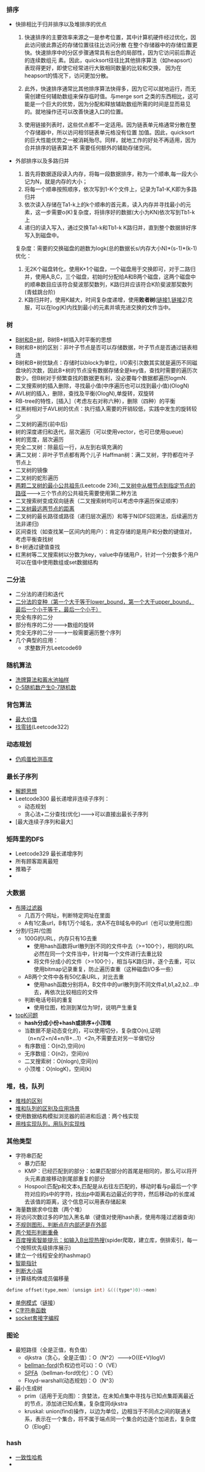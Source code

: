 ### 排序
* 快排相比于归并排序以及堆排序的优点

     1. 快速排序的主要效率来源之一是参考位置，其中计算机硬件经过优化，因此访问彼此靠近的存储位置往往比访问分散
     在整个存储器中的存储位置更快。快速排序中的分区步骤通常具有出色的局部性，因为它访问前后靠近的连续数组元
     素。因此，quicksort往往比其他排序算法（如heapsort）表现得更好，即使它经常进行大致相同数量的比较和交换，
     因为在heapsort的情况下，访问更加分散。

     2. 此外，快速排序通常比其他排序算法快得多，因为它可以就地运行，而无需创建任何辅助数组来保存临时值。与merge sort
     之类的东西相比，这可能是一个巨大的优势，因为分配和释放辅助数组所需的时间是显而易见的。就地操作还可以改善快速入口的位置。

     3. 使用链接列表时，这些优点都不一定适用。因为链表单元格通常分散在整个存储器中，所以访问相邻链表单元格没有位置
     加值。因此，quicksort的巨大性能优势之一被消耗殆尽。同样，就地工作的好处不再适用，因为合并排序的链表算法不
     需要任何额外的辅助存储空间。

* 外部排序以及多路归并

     1. 首先将数据逐段读入内存，将每一段数据排序，称为一个顺串,每一段大小记为N，就是内存的大小；
     2. 将每一个顺串按照顺序，依次写到1-K个文件上，记录为Ta1-K,K即为多路归并
     3. 依次读入存储在Ta1-k上的k个顺串的首元素，读入内存并寻找最小的元素，这一步需要o(K)复杂度，将排序好的数据(大小为KN)依次写到Tb1-k上
     4. 递归的读入写入，通过交换Ta1-k和Tb1-k K路归并，直到整个数据排好序写入到磁盘中。
      
     复杂度：需要的交换磁盘的趟数为logk(总的数据长s/内存大小N)\*(s-1)\*(k-1)
     优化：
     1. 无2K个磁盘转化，使用K+1个磁盘，一个磁盘用于交换即可，对于二路归并，使用A,B,C，三个磁盘，初始时分配给A和B两个磁盘，这两个磁盘中的顺串数目应该符合斐波那契数列，K路归并应该符合K阶斐波那契数列(青蛙跳台阶)
     2. K路归并时，使用K越大，时间复杂度递增，使用**败者树**([链接1](https://blog.csdn.net/u010367506/article/details/23565421),[链接2](https://www.cnblogs.com/johnsblog/p/3943352.html))克服，可以在log(K)内找到最小的元素并填充进交换的文件当中。

### 树
* [B树和B+树](https://blog.csdn.net/v_JULY_v/article/details/6530142)，B树B+树插入时平衡的思想
 * B树和B+树的区别：非叶子节点是否可以存储数据，叶子节点是否通过链表相连
 * B树和B+树优缺点：存储时以block为单位，I/O索引次数其实就是遍历不同磁盘块的次数，因此B+树的节点没有数据存储全是key值，查找时需要的遍历次数少。但B树对于频繁查找的数据更有利，没必要每个数据都遍历logmN.
* 二叉搜索树的插入删除，寻找最小值(中序遍历也可以找到最小值)(OlogN)
* AVL树的插入，删除，查找及平衡(OlogN),单旋转，双旋转
* RB-tree的特性，[插入]（考虑左右对称六种），删除（四种）的平衡
 * 红黑树相对于AVL树的优点：执行插入需要的开销较低，实践中发生的旋转较少
* 二叉树的遍历(前中后)
* 树的深度递归和迭代，层次遍历（可以使用vector，也可已使用queue）
* 树的宽度，层次遍历
* 完全二叉树：除最后一行，从左到右填充满的
* 满二叉树：非叶子节点都有两个儿子  Haffman树：满二叉树，字符都在叶子节点上
* 二叉树的镜像
* 二叉树的蛇形遍历
* [两颗二叉树的最小公共祖先](https://www.cnblogs.com/neuzk/p/9487301.html)(Leetcode 236),[二叉树中从根节点到指定节点的路径](https://www.cnblogs.com/neuzk/p/9486730.html)--->三个节点的公共祖先需要使用第二种方法
* 二叉搜索树变成双向链表（二叉搜索树均可以考虑中序遍历保证顺序）
* [二叉树最远两节点的距离](http://www.cnblogs.com/miloyip/archive/2010/02/25/1673114.html)
* 二叉树的最长路径或路径（递归层次遍历）和等于N(DFS回溯法，后续遍历方法非递归)
* 区间查找（如查找某一区间内的用户）：肯定存储的是用户和分数的键值对，考虑平衡查找树
 * B+树通过键值查找
 * 红黑树等二叉搜索树以分数为key，value中存储用户，针对一个分数多个用户可以在值中使用数组或set数据结构

### 二分法
* 二分法的递归和迭代
* [二分法的变种（第一个大于等于lower_bound，第一个大于upper_bound，最后一个小于等于，最后一个小于）](https://www.cnblogs.com/wsw-seu/p/7681740.html)
* 完全有序的二分
* 部分有序的二分--->数组的旋转
* 完全无序的二分--->一般需要遍历整个序列
* 几个典型的应用：
  * 求整数开方Leetcode69
### 随机算法
* [洗牌算法和蓄水池抽样](https://blog.csdn.net/qq_26399665/article/details/79831490)
* [0-5随机数产生0-7随机数](https://blog.csdn.net/a763470525/article/details/82015006)

### 背包算法
* [最大价值](https://blog.csdn.net/yoer77/article/details/70943462)
* [找零钱](https://github.com/PJdacainiao/Interview-Summary/blob/master/Summary/%E7%AE%97%E6%B3%95%E7%B4%A2%E5%BC%95.md#%E7%A1%AC%E5%B8%81%E6%89%BE%E9%9B%B6)(Leetcode322)

### 动态规划
* [仍鸡蛋检测高度](https://blog.csdn.net/k346k346/article/details/52638088)
### 最长子序列
* [解题思想](https://github.com/PJdacainiao/Interview-Summary/blob/master/Summary/%E7%AE%97%E6%B3%95%E7%B4%A2%E5%BC%95.md#%E6%9C%80%E9%95%BF%E5%AD%90%E5%BA%8F%E5%88%97)
* Leetcode300 最长递增非连续子序列：
  * 动态规划
  * 贪心法+二分查找(优化)--->可以直接出最长子序列
* [最大连续子序列和最大]
### 矩阵里的DFS
* Leetcode329 最长递增序列
* 所有顾客距离最短
* 推箱子
* 
### 大数据
* [布隆过滤器](https://blog.csdn.net/xinzhongtianxia/article/details/81294922)
  * 几百万个网址，判断特定网址在里面
  * A有1亿条url，B有1万个域名，求A不在B域名中的url（也可以使用位图）
* 分割/归并/位图
  * 100G的URL，内存只有1G去重
    * 使用hash函数将url散列到不同的文件中去（>=100个），相同的URL必然在同一个文件当中，针对每一个文件进行去重比较
    * 将文件分成小的文件（>=100个），相当与K路归并，逐个去重，可以使用bitmap记录重复，防止遍历查重（这种磁盘I/O多一些）
  * AB两个文件中各有50亿条URL，对比去重
    * 使用hash函数分别将A，B文件中的url散列到不同文件a1,b1,a2,b2...中去，再依次比较相应的文件
  * 判断电话号码的重复
    * 使用位图，检测到某位为1时，说明产生重复
* [topK问题](https://www.jianshu.com/p/3a25de3d0357)
  * **hash分成小份+hash或排序+小顶堆**
  * 当数据不是动态变化的，可以使用切分，复杂度O(n),证明（n+n/2+n/4+n/8+...1）<2n,不需要去对另一半做切分
  * 有序数组：O(n2),空间(n)
  * 无序数组：O(n2)，空间(n)
  * 二叉搜索树：O(nlogn),空间(n)
  * 小顶堆：O(nlogK)，空间(k)
### 堆，栈，队列
  * [堆栈的区别](https://www.cnblogs.com/yechanglv/p/6941993.html)
  * [堆和队列的区别及应用场景]()
  * 使用数据结构模拟浏览器的前进和后退：两个栈实现
  * [用栈实现队列，用队列实现栈](https://www.cnblogs.com/tracyhan/p/5490775.html)
### 其他类型
  * 字符串匹配
    * 暴力匹配
    * KMP：已经匹配到的部分：如果匹配部分的首尾是相同的，那么可以将开头元素直接移动到尾部重复的部分
    * Hospool:匹配p和文本s,匹配是从右往左匹配的，移动时看与p最后一个字符对应的s中的字符，找出p中距离右边最近的字符，然后移动p的长度减去该值的距离，这个信息可以用表存储起来
  * 海量数据求中位数（两个堆）
  * 将访问次数过多的IP加入黑名单（键值对使用hash表，使用布隆过滤器查询）
  * [不规则图形，判断点在内部还是在外部](https://blog.csdn.net/qq_27161673/article/details/52973866)
  * [两个矩形判断重叠](ttps://blog.csdn.net/qianchenglenger/article/details/50484053)
  * [百度搜索智能提示：如输入B出现热搜](https://blog.csdn.net/qizhiqq/article/details/71747791)(spider爬取，建立库，倒排索引，每一个按照优先级排序展示)
  * 建立一个线程安全的hashmap()
  * [智能指针](https://github.com/PJdacainiao/Interview-Summary/blob/master/Summary/%E7%AE%97%E6%B3%95%E7%B4%A2%E5%BC%95.md#%E6%99%BA%E8%83%BD%E6%8C%87%E9%92%88)
  * [判断大小端](https://github.com/PJdacainiao/Interview-Summary/blob/master/Summary/%E7%AE%97%E6%B3%95%E7%B4%A2%E5%BC%95.md#4%E5%88%A4%E6%96%AD%E5%A4%A7%E5%B0%8F%E7%AB%AF)
  * 计算结构体成员偏移量
  ```c++
  define offset(type,mem) (unsign int) &(((type*)0)->mem)
  ```
  * [单例模式](https://blog.csdn.net/cjbct/article/details/79266057)（[链接](https://github.com/PJdacainiao/Interview-Summary/blob/master/Summary/%E7%AE%97%E6%B3%95%E7%B4%A2%E5%BC%95.md#%E5%8D%95%E4%BE%8B%E6%A8%A1%E5%BC%8F)）
  * [C字符串函数](https://github.com/PJdacainiao/Interview-Summary/blob/master/Summary/%E7%AE%97%E6%B3%95%E7%B4%A2%E5%BC%95.md#c%E5%AD%97%E7%AC%A6%E4%B8%B2%E5%87%BD%E6%95%B0)
  * [socket套接字编程]()
  
### 图论
* 最短路径（全是正值，有负值）
  * djkstra（贪心，全是正值）：O（N^2）--->O((E+V)logV)
  * [bellman-ford](https://www.cnblogs.com/godfray/p/4077146.html)(负权边也可以)：O（VE）
  * [SPFA](https://blog.csdn.net/u011893609/article/details/81232124)（bellman-ford优化）：O（VE）
  * Floyd-warshall(动态规划)：O（N^3）
* 最小生成树
  * prim（适用于无向图）：贪婪法，在未知点集中寻找与已知点集距离最近的节点，添加进已知点集，复杂度同djkstra
  * kruskal: union(find)操作，以边为单位，边相当于不同点之间的联通关系，表示在一个集合，将不属于端点同一个集合的边逐个加进去，复杂度O（ElogE）


### hash
* [一致性哈希](https://blog.csdn.net/leishenop/article/details/62246975)
*

      
